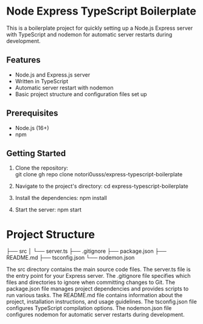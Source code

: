# Node Express TypeScript Boilerplate

This is a boilerplate project for quickly setting up a Node.js Express server with TypeScript and nodemon for automatic server restarts during development.

## Features

- Node.js and Express.js server
- Written in TypeScript
- Automatic server restart with nodemon
- Basic project structure and configuration files set up

## Prerequisites

- Node.js (16+)
- npm 

## Getting Started

1. Clone the repository:  
   git clone gh repo clone notori0usss/express-typescript-boilerplate
   
2. Navigate to the project's directory:
   cd express-typescript-boilerplate
   
3. Install the dependencies:
   npm install
   
4. Start the server:
   npm start
   
# Project Structure

├── src
│   └── server.ts
├── .gitignore
├── package.json
├── README.md
├── tsconfig.json
└── nodemon.json

The src directory contains the main source code files.
The server.ts file is the entry point for your Express server.
The .gitignore file specifies which files and directories to ignore when committing changes to Git.
The package.json file manages project dependencies and provides scripts to run various tasks.
The README.md file contains information about the project, installation instructions, and usage guidelines.
The tsconfig.json file configures TypeScript compilation options.
The nodemon.json file configures nodemon for automatic server restarts during development.
